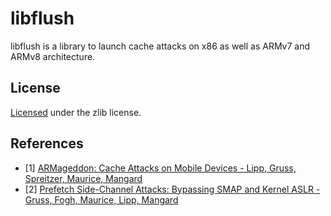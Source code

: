 # libflush

libflush is a library to launch cache attacks on x86 as well as ARMv7 and ARMv8 architecture. 

## License

[Licensed](LICENSE) under the zlib license.

## References

* [1] [ARMageddon: Cache Attacks on Mobile Devices - Lipp, Gruss, Spreitzer, Maurice, Mangard](https://www.usenix.org/conference/usenixsecurity16/technical-sessions/presentation/lipp)
* [2] [Prefetch Side-Channel Attacks: Bypassing SMAP and Kernel ASLR - Gruss, Fogh, Maurice, Lipp, Mangard]()
